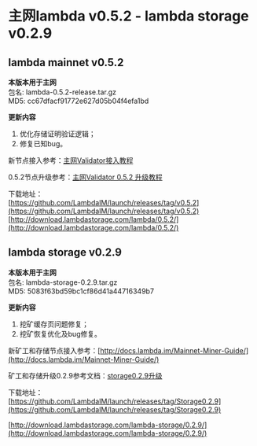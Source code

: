 # 主网lambda v0.5.2 - lambda storage v0.2.9

## lambda mainnet v0.5.2

**本版本用于主网**    
包名: lambda-0.5.2-release.tar.gz   
MD5: cc67dfacf91772e627d05b04f4efa1bd  

**更新内容**   
1. 优化存储证明验证逻辑；  
2. 修复已知bug。  


新节点接入参考：[主网Validator接入教程](http://docs.lambda.im/Mainnet-Validator-Guide/)   

0.5.2节点升级参考：[主网Validator 0.5.2 升级教程](http://docs.lambda.im/Mainnet-Validator-Upgrade-Guide/)

下载地址：  
[https://github.com/LambdaIM/launch/releases/tag/v0.5.2](https://github.com/LambdaIM/launch/releases/tag/v0.5.2)  
[http://download.lambdastorage.com/lambda/0.5.2/](http://download.lambdastorage.com/lambda/0.5.2/)

## lambda storage v0.2.9

**本版本用于主网**    
包名: lambda-storage-0.2.9.tar.gz  
MD5: 5083f63bd59bc1cf86d41a44716349b7

**更新内容**   
1. 挖矿缓存页问题修复；
2. 挖矿恢复优化及bug修复。   


新矿工和存储节点接入参考：[http://docs.lambda.im/Mainnet-Miner-Guide/](http://docs.lambda.im/Mainnet-Miner-Guide/)   

矿工和存储升级0.2.9参考文档：[storage0.2.9升级](http://docs.lambda.im/Mainnet-Store-Upgrade/)  

下载地址：   
[https://github.com/LambdaIM/launch/releases/tag/Storage0.2.9](https://github.com/LambdaIM/launch/releases/tag/Storage0.2.9)

[http://download.lambdastorage.com/lambda-storage/0.2.9/](http://download.lambdastorage.com/lambda-storage/0.2.9/)